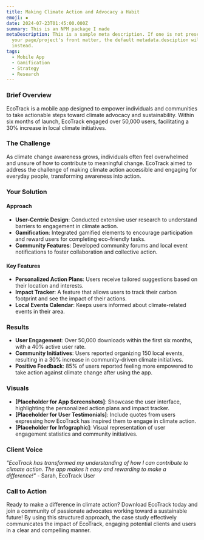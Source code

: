 ```yaml
---
title: Making Climate Action and Advocacy a Habit
emoji: ▪️
date: 2024-07-23T01:45:00.000Z
summary: This is an NPM package I made
metaDescription: This is a sample meta description. If one is not present in
  your page/project's front matter, the default metadata.desciption will be used
  instead.
tags:
  - Mobile App
  - Gamification
  - Strategy
  - Research
---
```

### Brief Overview

EcoTrack is a mobile app designed to empower individuals and communities to take actionable steps toward climate advocacy and sustainability. Within six months of launch, EcoTrack engaged over 50,000 users, facilitating a 30% increase in local climate initiatives.

### The Challenge

As climate change awareness grows, individuals often feel overwhelmed and unsure of how to contribute to meaningful change. EcoTrack aimed to address the challenge of making climate action accessible and engaging for everyday people, transforming awareness into action.



### Your Solution

#### Approach

* **User-Centric Design**: Conducted extensive user research to understand barriers to engagement in climate action.
* **Gamification**: Integrated gamified elements to encourage participation and reward users for completing eco-friendly tasks.
* **Community Features**: Developed community forums and local event notifications to foster collaboration and collective action.



#### Key Features

* **Personalized Action Plans**: Users receive tailored suggestions based on their location and interests.
* **Impact Tracker**: A feature that allows users to track their carbon footprint and see the impact of their actions.
* **Local Events Calendar**: Keeps users informed about climate-related events in their area.



### Results

* **User Engagement**: Over 50,000 downloads within the first six months, with a 40% active user rate.
* **Community Initiatives**: Users reported organizing 150 local events, resulting in a 30% increase in community-driven climate initiatives.
* **Positive Feedback**: 85% of users reported feeling more empowered to take action against climate change after using the app.

### Visuals

* **\[Placeholder for App Screenshots]**: Showcase the user interface, highlighting the personalized action plans and impact tracker.
* **\[Placeholder for User Testimonials]**: Include quotes from users expressing how EcoTrack has inspired them to engage in climate action.
* **\[Placeholder for Infographic]**: Visual representation of user engagement statistics and community initiatives.

### Client Voice

*"EcoTrack has transformed my understanding of how I can contribute to climate action. The app makes it easy and rewarding to make a difference!"* - Sarah, EcoTrack User

### Call to Action

Ready to make a difference in climate action? Download EcoTrack today and join a community of passionate advocates working toward a sustainable future! By using this structured approach, the case study effectively communicates the impact of EcoTrack, engaging potential clients and users in a clear and compelling manner.